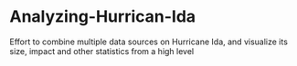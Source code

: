# Analyzing-Hurrican-Ida
Effort to combine multiple data sources on Hurricane Ida, and visualize its size, impact and other statistics from a high level
